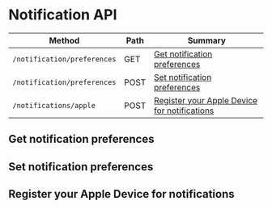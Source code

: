 # Notification API

| Method                      | Path | Summary                                                                                       |
| --------------------------- | ---- | --------------------------------------------------------------------------------------------- |
| `/notification/preferences` | GET  | [Get notification preferences ](#get-notification-preferences)                                |
| `/notification/preferences` | POST | [Set notification preferences ](#set-notification-preferences)                                |
| `/notifications/apple`      | POST | [Register your Apple Device for notifications](#register-your-apple-device-for-notifications) |

## Get notification preferences

## Set notification preferences

## Register your Apple Device for notifications

